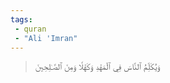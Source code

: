 ```yaml
---
tags: 
 - quran 
 - "Ali 'Imran"
---
```


> وَيُكَلِّمُ ٱلنَّاسَ فِي ٱلۡمَهۡدِ وَكَهۡلٗا وَمِنَ ٱلصَّـٰلِحِينَ
